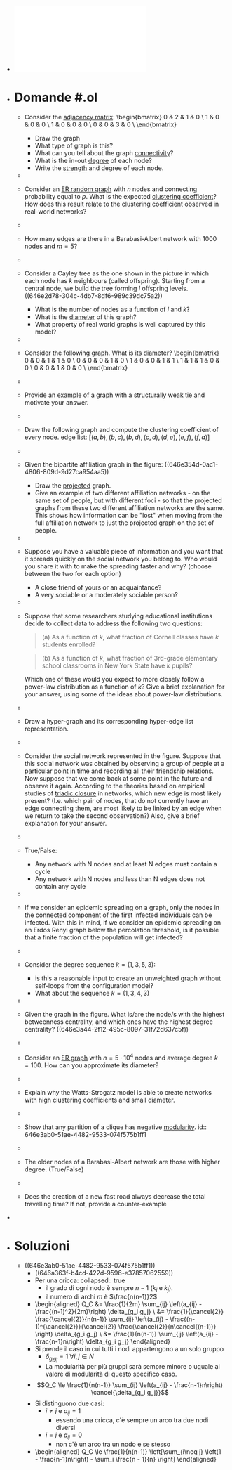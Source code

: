 - ![Testo](../assets/cna_exam_simulation_may_2022.pdf)
- # Domande #.ol
	- Consider the [adjacency matrix](((646275b2-7887-4bef-83fa-dbaf2a264cd5))):
	  \begin{bmatrix}
	  0 & 2 & 1 & 0 \\
	  1 & 0 & 0 & 0 \\
	  1 & 0 & 0 & 0 \\
	  0 & 0 & 3 & 0 \\
	  \end{bmatrix}
		- Draw the graph
		- What type of graph is this?
		- What can you tell about the graph [connectivity](((64368a97-8099-48bf-b424-298fc228d1bb)))?
		- What is the in-out [degree](((6422fb58-b14c-4f73-a8ce-c547d160c906))) of each node?
		- Write the [strength](((64368a97-7c8d-411c-a1ab-d08880fe1e29))) and degree of each node.
	-
	- Consider an [ER random graph](((646e2aea-4f90-47a5-83c2-0827e9bb2db1))) with $n$ nodes and connecting probability equal to $p$. What is the expected [clustering coefficient](((64625143-588e-4dc1-a991-4b27deea3a85)))? How does this result relate to the clustering coefficient observed in real-world networks?
	-
	- How many edges are there in a Barabasi-Albert network with 1000 nodes and $m = 5$?
	-
	- Consider a Cayley tree as the one shown in the picture in which each node has $k$ neighbours (called offspring). Starting from a central node, we build the tree forming $l$ offspring levels.
	  ((646e2d78-304c-4db7-8df6-989c39dc75a2))
		- What is the number of nodes as a function of $l$ and $k$?
		- What is the [diameter](((64368a97-9392-4dfc-8f6e-fc99ca2c919e))) of this graph?
		- What property of real world graphs is well captured by this model?
	-
	- Consider the following graph. What is its [diameter](((64368a97-9392-4dfc-8f6e-fc99ca2c919e)))?
	  \begin{bmatrix}
	  0 & 0 & 1 & 1 & 0 \\
	  0 & 0 & 0 & 1 & 0 \\
	  1 & 0 & 0 & 1 & 1 \\
	  1 & 1 & 1 & 0 & 0 \\
	  0 & 0 & 1 & 0 & 0 \\
	  \end{bmatrix}
	-
	- Provide an example of a graph with a structurally weak tie and motivate your answer.
	-
	- Draw the following graph and compute the clustering coefficient of every node.
	  edge list: $[(a,b), (b,c), (b,d), (c,d), (d,e), (e,f), (f,a)]$
	-
	- Given the bipartite affiliation graph in the figure:
	  ((646e354d-0ac1-4806-809d-9d27ca954aa5))
		- Draw the [projected](((64691261-1cc5-4b32-847b-5b8396942cb0))) graph.
		- Give an example of two different affiliation networks - on the same set of people, but with different foci - so that the projected graphs from these two different affiliation networks are the same. This shows how information can be "lost" when moving from the full affiliation network to just the projected graph on the set of people.
	-
	- Suppose you have a valuable piece of information and you want that it spreads quickly on the social network you belong to. Who would you share it with to make the spreading faster and why? (choose between the two for each option)
		- A close friend of yours or an acquaintance?
		- A very sociable or a moderately sociable person?
	-
	- Suppose that some researchers studying educational institutions decide to collect data to address the following two questions:
	  
	  > (a) As a function of $k$, what fraction of Cornell classes have $k$ students enrolled?
	  
	  > (b) As a function of $k$, what fraction of 3rd-grade elementary school classrooms in New York State have $k$ pupils?
	  
	  Which one of these would you expect to more closely follow a power-law distribution as a function of $k$? Give a brief explanation for your
	  answer, using some of the ideas about power-law distributions.
	-
	- Draw a hyper-graph and its corresponding hyper-edge list representation.
	-
	- Consider the social network represented in the figure. Suppose that this social network was obtained by observing a group of people at a particular point in time and recording all their friendship relations. Now suppose that we come back at some point in the future and observe it again. According to the theories based on empirical studies of [triadic closure](((64625526-7abe-416b-8538-8f2d05123946))) in networks, which new edge is most likely present? (I.e. which pair of nodes, that do not currently have an edge connecting them, are most likely to be linked by an edge when we return to take the second observation?) Also, give a brief explanation for your answer.
	-
	- True/False:
		- Any network with N nodes and at least N edges must contain a cycle
		- Any network with N nodes and less than N edges does not contain any cycle
	-
	- If we consider an epidemic spreading on a graph, only the nodes in the connected component of the first infected individuals can be infected. With this in mind, if we consider an epidemic spreading on an Erdos Renyi graph below the percolation threshold, is it possible that a finite fraction of the population will get infected?
	-
	- Consider the degree sequence $k = (1, 3, 5, 3)$:
		- is this a reasonable input to create an unweighted graph without self-loops from the configuration model?
		- What about the sequence $k = (1, 3, 4, 3)$
	-
	- Given the graph in the figure. What is/are the node/s with the highest betweenness centrality, and which ones have the highest degree centrality?
	  ((646e3a44-2f12-495c-8097-31f72d637c5f))
	-
	- Consider an [ER graph](((646e2aea-4f90-47a5-83c2-0827e9bb2db1))) with $n = 5 \cdot 10^4$ nodes and average degree $k = 100$. How can you approximate its diameter?
	-
	- Explain why the Watts-Strogatz model is able to create networks with high clustering coefficients and small diameter.
	-
	- Show that any partition of a clique has negative [modularity](((6468a11b-78cd-4b64-9e79-96d84f382f47))).
	  id:: 646e3ab0-51ae-4482-9533-074f575b1ff1
	-
	- The older nodes of a Barabasi-Albert network are those with higher degree. (True/False)
	-
	- Does the creation of a new fast road always decrease the total travelling time? If not, provide a counter-example
-
- # Soluzioni
	- ((646e3ab0-51ae-4482-9533-074f575b1ff1))
		- ((646a363f-b4cd-422d-9596-e37857062559))
		- Per una cricca:
		  collapsed:: true
			- il grado di ogni nodo è sempre $n - 1$ ($k_i$ e $k_j$).
			- il numero di archi $m$ è $\frac{n(n-1)}2$
		- \begin{aligned}
		  Q_C &= \frac{1}{2m} \sum_{ij} \left(a_{ij} - \frac{(n-1)^2}{2m}\right) \delta_{g_i g_j} \\
		  &= \frac{1}{\cancel{2}} \frac{\cancel{2}}{n(n-1)} \sum_{ij} \left(a_{ij} - \frac{(n-1)^{\cancel{2}}}{\cancel{2}} \frac{\cancel{2}}{n\cancel{(n-1)}} \right) \delta_{g_i g_j} \\
		  &= \frac{1}{n(n-1)} \sum_{ij} \left(a_{ij} - \frac{n-1}n\right) \delta_{g_i g_j}
		  \end{aligned}
		- Si prende il caso in cui tutti i nodi appartengono a un solo gruppo
			- $\delta_{g_i g_j} = 1 \;\forall i, j \in N$
			- La modularità per più gruppi sarà sempre minore o uguale al valore di modularità di questo specifico caso.
		- $$Q_C \le \frac{1}{n(n-1)} \sum_{ij} \left(a_{ij} - \frac{n-1}n\right) \cancel{\delta_{g_i g_j}}$$
		- Si distinguono due casi:
			- $i \neq j$ e $a_{ij} = 1$
				- essendo una cricca, c'è sempre un arco tra due nodi diversi
			- $i = j$ e $a_{ij} = 0$
				- non c'è un arco tra un nodo e se stesso
		- \begin{aligned}
		  Q_C \le \frac{1}{n(n-1)} \left[\sum_{i\neq j} \left(1 - \frac{n-1}n\right) - \sum_i \frac{n - 1}{n} \right]
		  \end{aligned}